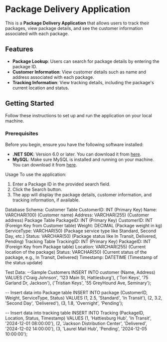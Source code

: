 # Package Delivery Application

This is a **Package Delivery Application** that allows users to track their packages, view package details, and see the customer information associated with each package.

## Features
- **Package Lookup**: Users can search for package details by entering the package ID.
- **Customer Information**: View customer details such as name and address associated with each package.
- **Tracking Information**: View tracking details, including the package's current location and status.
  
## Getting Started

Follow these instructions to set up and run the application on your local machine.

### Prerequisites
Before you begin, ensure you have the following software installed:
- **.NET SDK**: Version 6.0 or later. You can download it from [here](https://dotnet.microsoft.com/download).
- **MySQL**: Make sure MySQL is installed and running on your machine. You can download it from [here](https://dev.mysql.com/downloads/).

Usage
To use the application:

1. Enter a Package ID in the provided search field. 
2. Click the Search button.
3. The app will display the package details, customer information, and tracking information, if available.

Database Schema:
Customer Table
CustomerID: INT (Primary Key)
Name: VARCHAR(100) (Customer name)
Address: VARCHAR(255) (Customer address)
Package Table
PackageID: INT (Primary Key)
CustomerID: INT (Foreign Key from Customer table)
Weight: DECIMAL (Package weight in kg)
ServiceType: VARCHAR(50) (Package service type like Standard, Second Day, etc.)
Status: VARCHAR(50) (Package status like In Transit, Delivered, Pending)
Tracking Table
TrackingID: INT (Primary Key)
PackageID: INT (Foreign Key from Package table)
Location: VARCHAR(255) (Current location of the package)
Status: VARCHAR(50) (Current status of the package, e.g., In Transit, Delivered)
Timestamp: DATETIME (Timestamp of the status update)

Test Data:
--Sample Customers
INSERT INTO customer (Name, Address)
VALUES 
('Craig Johnson', '123 Main St, Hattiesburg'),
('Tori Keys', '75 Garland Dr, Jackson'),
('Tristian Keys', '55 GreyHound Ave, Seminary');

-- Insert data into Package table
INSERT INTO package (CustomerID, Weight, ServiceType, Status)
VALUES 
(1, 2.5, 'Standard', 'In Transit'),
(2, 3.2, 'Second Day', 'Delivered'),
(3, 1.8, 'Overnight', 'Pending');


-- Insert data into tracking table
INSERT INTO Tracking (PackageID, Location, Status, Timestamp)
VALUES 
(1, 'Hattiesburg Hub', 'In Transit', '2024-12-01 08:00:00'),
(2, 'Jackson Distribution Center', 'Delivered', '2024-12-02 14:00:00'),
(3, 'Laurel Mail Hub', 'Pending', '2024-12-05 10:00:00');
